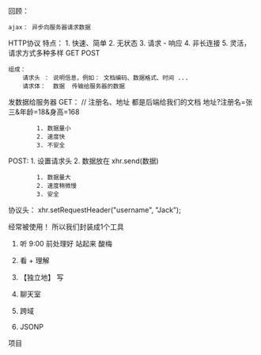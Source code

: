 

回顾：

	ajax： 异步向服务器请求数据


HTTP协议
	特点：
		1. 快速、简单
		2. 无状态
		3. 请求 - 响应
		4. 非长连接
		5. 灵活，请求方式多种多样
				GET
				POST
				
	组成：
		请求头 ： 说明信息，例如： 文档编码、数据格式、时间 ...
		请求体：  数据  传输给服务器的数据
	
发数据给服务器	
GET：
			// 注册名、地址 都是后端给我们的文档
		地址?注册名=张三&年龄=18&身高=168			
		
			1. 数据量小		
			2. 速度快
			3. 不安全

POST:
	1. 设置请求头
	2. 数据放在   xhr.send(数据)
	
			1. 数据量大
			2. 速度稍微慢
			3. 安全


协议头：
	xhr.setRequestHeader("username", "Jack");
	
	
经常被使用！ 所以我们封装成1个工具	


1. 听
		9:00 前处理好
		站起来
		酸梅

2. 看 + 理解
3. 【独立地】 写



1. 聊天室
2. 跨域
3. JSONP

项目